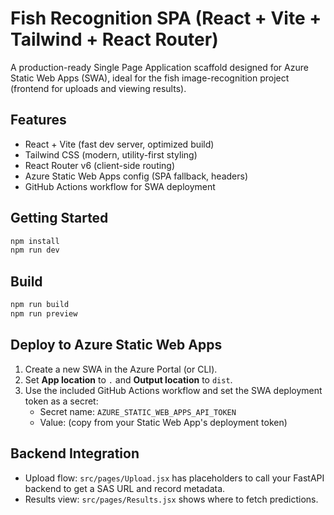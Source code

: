 # Fish Recognition SPA (React + Vite + Tailwind + React Router)

A production-ready Single Page Application scaffold designed for Azure Static Web Apps (SWA),
ideal for the fish image-recognition project (frontend for uploads and viewing results).

## Features
- React + Vite (fast dev server, optimized build)
- Tailwind CSS (modern, utility-first styling)
- React Router v6 (client-side routing)
- Azure Static Web Apps config (SPA fallback, headers)
- GitHub Actions workflow for SWA deployment

## Getting Started
```bash
npm install
npm run dev
```

## Build
```bash
npm run build
npm run preview
```

## Deploy to Azure Static Web Apps
1. Create a new SWA in the Azure Portal (or CLI).
2. Set **App location** to `.` and **Output location** to `dist`.
3. Use the included GitHub Actions workflow and set the SWA deployment token as a secret:
   - Secret name: `AZURE_STATIC_WEB_APPS_API_TOKEN`
   - Value: (copy from your Static Web App's deployment token)

## Backend Integration
- Upload flow: `src/pages/Upload.jsx` has placeholders to call your FastAPI backend to get a SAS URL and record metadata.
- Results view: `src/pages/Results.jsx` shows where to fetch predictions.
